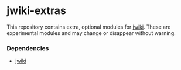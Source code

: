 # jwiki-extras
This repository contains extra, optional modules for [jwiki](https://github.com/fastily/jwiki).  These are experimental modules and may change or disappear without warning.

### Dependencies
* [jwiki](https://github.com/fastily/jwiki)